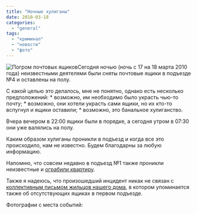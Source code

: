 ```yaml
---
title: "Ночные хулиганы"
date: 2010-03-18
categories: 
  - "general"
tags: 
  - "криминал"
  - "новости"
  - "фото"
---
```


![Погром почтовых ящиков](http://shevchenko4a.brovary.org/wp-content/uploads/2010/03/night-postman-300x187.jpg "Погром почтовых ящиков")Сегодня ночью (ночь с 17 на 18 марта 2010 года) неизвестными деятелями были сняты почтовые ящики в подъезде №4 и оставлены на полу.

С какой целью это делалось, мне не понятно, однако есть несколько предположений: \* возможно, им необходимо было украсть чью-то почту; \* возможно, они хотели украсть сами ящики, но их кто-то вспугнул и ящики оставили; \* возможно, это банальное хулиганство.

Вчера вечером в 22:00 ящики были в порядке, а сегодня утром в 07:30 они уже валялись на полу.

Каким образом хулиганы проникли в подъезд и когда все это происходило, нам не известно. Будем благодарны за любую информацию. <!--more-->

Напомню, что совсем недавно в подъезд №1 также проникли неизвестные и [ограбили квартиру](http://shevchenko4a.brovary.org/bditelnost-nashe-oruzhie/).

Также я надеюсь, что произошедший инцидент никак не связан с [коллективным письмом жильцов нашего дома](http://shevchenko4a.brovary.org/pismo-v-prokuraturu-dostavleno/), в котором упоминается также об отсутствующих ящиках в первом подъезде.

Фотографии с места событий:

<script type="text/javascript">$(document).ready(function() { $("#container").pwi({ username: 'shevchenko4a.brovary.org', mode: 'album', album: 'NightPostman', thumbSize: 144, showAlbumDescription: false, showPhotoDate: false }); });</script>
